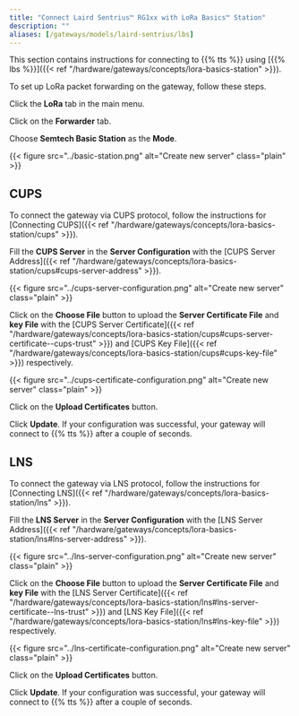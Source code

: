 ```yaml
---
title: "Connect Laird Sentrius™ RG1xx with LoRa Basics™ Station"
description: ""
aliases: [/gateways/models/laird-sentrius/lbs]
---
```


This section contains instructions for connecting to {{% tts %}} using [{{% lbs %}}]({{< ref "/hardware/gateways/concepts/lora-basics-station" >}}).

<!--more-->

To set up LoRa packet forwarding on the gateway, follow these steps.

Click the **LoRa** tab in the main menu.

Click on the **Forwarder** tab.

Choose **Semtech Basic Station** as the **Mode**.

{{< figure src="../basic-station.png" alt="Create new server" class="plain" >}}

## CUPS

To connect the gateway via CUPS protocol, follow the instructions for [Connecting CUPS]({{< ref "/hardware/gateways/concepts/lora-basics-station/cups" >}}).

Fill the **CUPS Server** in the **Server Configuration** with the [CUPS Server Address]({{< ref "/hardware/gateways/concepts/lora-basics-station/cups#cups-server-address" >}}).

{{< figure src="../cups-server-configuration.png" alt="Create new server" class="plain" >}}

Click on the **Choose File** button to upload the **Server Certificate File** and **key File** with the [CUPS Server Certificate]({{< ref "/hardware/gateways/concepts/lora-basics-station/cups#cups-server-certificate--cups-trust" >}}) and [CUPS Key File]({{< ref "/hardware/gateways/concepts/lora-basics-station/cups#cups-key-file" >}}) respectively.

{{< figure src="../cups-certificate-configuration.png" alt="Create new server" class="plain" >}}

Click on the **Upload Certificates** button.

Click **Update**. If your configuration was successful, your gateway will connect to {{% tts %}} after a couple of seconds.

## LNS

To connect the gateway via LNS protocol, follow the instructions for [Connecting LNS]({{< ref "/hardware/gateways/concepts/lora-basics-station/lns" >}}).

Fill the **LNS Server** in the **Server Configuration** with the [LNS Server Address]({{< ref "/hardware/gateways/concepts/lora-basics-station/lns#lns-server-address" >}}).

{{< figure src="../lns-server-configuration.png" alt="Create new server" class="plain" >}}

Click on the **Choose File** button to upload the **Server Certificate File** and **key File** with the [LNS Server Certificate]({{< ref "/hardware/gateways/concepts/lora-basics-station/lns#lns-server-certificate--lns-trust" >}}) and [LNS Key File]({{< ref "/hardware/gateways/concepts/lora-basics-station/lns#lns-key-file" >}}) respectively.

{{< figure src="../lns-certificate-configuration.png" alt="Create new server" class="plain" >}}

Click on the **Upload Certificates** button.

Click **Update**. If your configuration was successful, your gateway will connect to {{% tts %}} after a couple of seconds.
